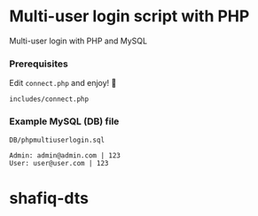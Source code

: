 # Multi-user login script with PHP
Multi-user login with PHP and MySQL

### Prerequisites

Edit `connect.php` and enjoy! 🙂

```
includes/connect.php
```

### Example MySQL (DB) file

```
DB/phpmultiuserlogin.sql
```
```
Admin: admin@admin.com | 123
User: user@user.com | 123
```
# shafiq-dts
